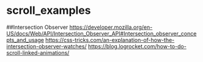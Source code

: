# scroll_examples

##Intersection Observer
https://developer.mozilla.org/en-US/docs/Web/API/Intersection_Observer_API#Intersection_observer_concepts_and_usage
https://css-tricks.com/an-explanation-of-how-the-intersection-observer-watches/
https://blog.logrocket.com/how-to-do-scroll-linked-animations/
